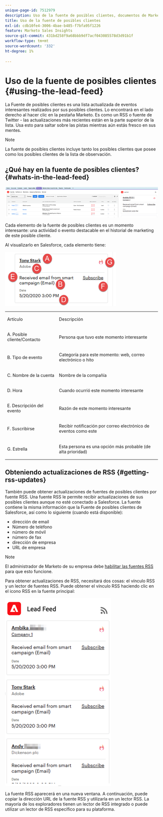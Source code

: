 ```yaml
---
unique-page-id: 7512979
description: Uso de la fuente de posibles clientes, documentos de Marketo, documentación del producto
title: Uso de la fuente de posibles clientes
exl-id: cdb10fe4-3006-4bae-b485-f7bfa95f1226
feature: Marketo Sales Insights
source-git-commit: 431bd258f9a68bbb9df7acf043085578d3d91b1f
workflow-type: tm+mt
source-wordcount: '332'
ht-degree: 1%

---
```


# Uso de la fuente de posibles clientes {#using-the-lead-feed}

La Fuente de posibles clientes es una lista actualizada de eventos interesantes realizados por sus posibles clientes. Lo encontrará en el lado derecho al hacer clic en la pestaña Marketo. Es como un RSS o fuente de Twitter - las actualizaciones más recientes están en la parte superior de la lista. Usa esto para saltar sobre las pistas mientras aún estás fresco en sus mentes.

>[!NOTE]
>
>La fuente de posibles clientes incluye tanto los posibles clientes que posee como los posibles clientes de la lista de observación.

## ¿Qué hay en la fuente de posibles clientes? {#whats-in-the-lead-feed}

![](assets/using-the-lead-feed-1.png)

Cada elemento de la fuente de posibles clientes es un momento interesante: una actividad o evento destacable en el historial de marketing de este posible cliente.

Al visualizarlo en Salesforce, cada elemento tiene:

![](assets/using-the-lead-feed-2.png)

<table> 
 <colgroup> 
  <col> 
  <col> 
 </colgroup> 
 <tbody> 
  <tr> 
   <td><p>Artículo</p></td> 
   <td><p>Descripción</p></td> 
  </tr> 
  <tr> 
   <td><p>A. Posible cliente/Contacto</p></td> 
   <td><p>Persona que tuvo este momento interesante</p></td> 
  </tr> 
  <tr> 
   <td><p>B. Tipo de evento</p></td> 
   <td><p>Categoría para este momento: web, correo electrónico o hito</p></td> 
  </tr> 
  <tr> 
   <td><p>C. Nombre de la cuenta</p></td> 
   <td><p>Nombre de la compañía</p></td> 
  </tr> 
  <tr> 
   <td><p>D. Hora</p></td> 
   <td><p>Cuando ocurrió este momento interesante</p></td> 
  </tr> 
  <tr> 
   <td><p>E. Descripción del evento</p></td> 
   <td><p>Razón de este momento interesante</p></td> 
  </tr> 
  <tr> 
   <td><p>F. Suscribirse</p></td> 
   <td><p>Recibir notificación por correo electrónico de eventos como este</p></td> 
  </tr> 
  <tr> 
   <td><p>G. Estrella</p></td> 
   <td><p>Esta persona es una opción más probable (de alta prioridad)</p></td> 
  </tr> 
 </tbody> 
</table>

## Obteniendo actualizaciones de RSS {#getting-rss-updates}

También puede obtener actualizaciones de fuentes de posibles clientes por fuente RSS.  Una fuente RSS le permite recibir actualizaciones de sus posibles clientes aunque no esté conectado a Salesforce. La fuente contiene la misma información que la Fuente de posibles clientes de Salesforce, así como lo siguiente (cuando está disponible):

* dirección de email
* Número de teléfono
* número de móvil
* número de fax
* dirección de empresa
* URL de empresa

>[!NOTE]
>
>El administrador de Marketo de su empresa debe [habilitar las fuentes RSS](/help/marketo/product-docs/marketo-sales-insight/msi-for-salesforce/features/msi-configuration-tab/enable-rss-for-sales-insight.md) para que esto funcione.

Para obtener actualizaciones de RSS, necesitará dos cosas: el vínculo RSS y un lector de fuentes RSS. Puede obtener el vínculo RSS haciendo clic en el icono RSS en la fuente principal:

![](assets/using-the-lead-feed-3.png)

La fuente RSS aparecerá en una nueva ventana. A continuación, puede copiar la dirección URL de la fuente RSS y utilizarla en un lector RSS. La mayoría de los exploradores tienen un lector de RSS integrado o puede utilizar un lector de RSS específico para su plataforma.
